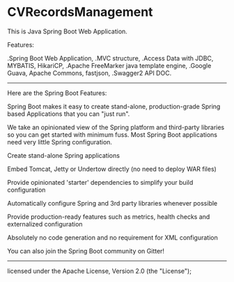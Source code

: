 # CVRecordsManagement

This is Java Spring Boot Web Application.

Features:

.Spring Boot Web Application,
.MVC structure, 
.Access Data with JDBC, MYBATIS, HikariCP,
.Apache FreeMarker java template engine,
.Google Guava, Apache Commons, fastjson, 
.Swagger2 API DOC.


-------------------------------------------------------------------------------------------------------------------------------------------------------------------------------
Here are the Spring Boot Features:

Spring Boot makes it easy to create stand-alone, production-grade Spring based Applications that you can "just run".

We take an opinionated view of the Spring platform and third-party libraries so you can get started with minimum fuss. Most Spring Boot applications need very little Spring configuration.

Create stand-alone Spring applications

Embed Tomcat, Jetty or Undertow directly (no need to deploy WAR files)

Provide opinionated 'starter' dependencies to simplify your build configuration

Automatically configure Spring and 3rd party libraries whenever possible

Provide production-ready features such as metrics, health checks and externalized configuration

Absolutely no code generation and no requirement for XML configuration

You can also join the Spring Boot community on Gitter!

-------------------------------------------------------------------------------------------------------------------------------------------------------------------------------


licensed under the Apache License, Version 2.0 (the "License");
